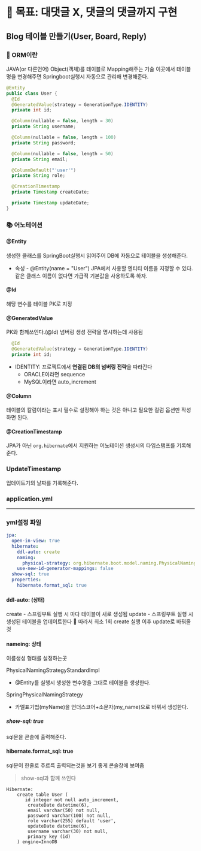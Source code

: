 # 🚀 목표: 대댓글 X, 댓글의 댓글까지 구현

## Blog 테이블 만들기(User, Board, Reply)

### 📌 ORM이란

JAVA(or 다른언어) Object(객체)를 테이블로 Mapping해주는 기술
이곳에서 테이블명을 변경해주면 Springboot실행시 자동으로 관리해 변경해준다.

```java
@Entity
public class User {
  @Id
  @GeneratedValue(strategy = GenerationType.IDENTITY)
  private int id;

  @Column(nullable = false, length = 30)
  private String username;

  @Column(nullable = false, length = 100)
  private String password;

  @Column(nullable = false, length = 50)
  private String email;

  @ColumnDefault("'user'")
  private String role;

  @CreationTimestamp
  private Timestamp createDate;

  private Timestamp updateDate;
}

```

### 📚 어노테이션

#### @Entity

생성한 클래스를 SpringBoot실행시 읽어주어 DB에 자동으로 테이블을 생성해준다.

- 속성 - @Entity(name = "User")
  JPA에서 사용할 엔티티 이름을 지정할 수 있다.
  같은 클래스 이름이 없다면 가급적 기본값을 사용하도록 하자.

#### @Id

해당 변수를 테이블 PK로 지정

#### @GeneratedValue

PK와 함께쓰인다.(@Id)
넘버링 생성 전략을 명시하는데 사용됨

```java
  @Id
  @GeneratedValue(strategy = GenerationType.IDENTITY)
  private int id;
```

- IDENTITY: 프로젝트에서 **연결된 DB의 넘버링 전략**을 따라간다
  - ORACLE이라면 sequence
  - MySQL이라면 auto_increment

#### @Column

테이블의 칼럼이라는 표시
필수로 설정해야 하는 것은 아니고 필요한 컬럼 옵션만 작성하면 된다.

#### @CreationTimestamp

JPA가 아닌 `org.hibernate`에서 지원하는 어노테이션
생성시의 타임스탬프를 기록해준다.

### UpdateTimestamp

업데이트기의 날짜를 기록해준다.

### application.yml

---

### yml설정 파일

```yml
jpa:
  open-in-view: true
  hibernate:
    ddl-auto: create
    naming:
      physical-strategy: org.hibernate.boot.model.naming.PhysicalNamingStrategyStandardImpl
    use-new-id-generator-mappings: false
  show-sql: true
  properties:
    hibernate.format_sql: true
```

#### ddl-auto: (상태)

create - 스프링부트 실행 시 마다 테이블이 새로 생성됨
update - 스프링부트 실행 시 생성된 테이블을 업데이트한다
📌 따라서 최소 1회 create 실행 이후 update로 바꿔줄 것

#### nameing: 상태

이름생성 형태를 설정하는곳

PhysicalNamingStrategyStandardImpl

- @Entity를 실행시 생성한 변수명을 그대로 테이블을 생성한다.

SpringPhysicalNamingStrategy

- 카멜표기법(myName)을 언더스코어+소문자(my_name)으로 바꿔서 생성한다.

##### show-sql: true

sql문을 콘솔에 출력해준다.

#### hibernate.format_sql: true

sql문이 한줄로 주르륵 출력되는것을 보기 좋게 콘솔창에 보여줌

> show-sql과 함꼐 쓰인다

```
Hibernate:
    create table User (
       id integer not null auto_increment,
        createDate datetime(6),
        email varchar(50) not null,
        password varchar(100) not null,
        role varchar(255) default 'user',
        updateDate datetime(6),
        username varchar(30) not null,
        primary key (id)
    ) engine=InnoDB
```
